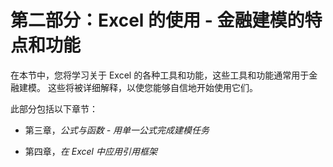 # 第二部分：Excel 的使用 - 金融建模的特点和功能

在本节中，您将学习关于 Excel 的各种工具和功能，这些工具和功能通常用于金融建模。 这些将被详细解释，以使您能够自信地开始使用它们。

此部分包括以下章节：

+   第三章，*公式与函数 - 用单一公式完成建模任务*

+   第四章，*在 Excel 中应用引用框架*
